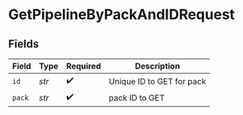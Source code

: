 # GetPipelineByPackAndIDRequest


## Fields

| Field                     | Type                      | Required                  | Description               |
| ------------------------- | ------------------------- | ------------------------- | ------------------------- |
| `id`                      | *str*                     | :heavy_check_mark:        | Unique ID to GET for pack |
| `pack`                    | *str*                     | :heavy_check_mark:        | pack ID to GET            |